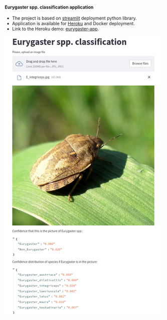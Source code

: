 #### Eurygaster spp. classification application

* The project is based on [streamlit](https://share.streamlit.io/daniellewisdl/streamlit-cheat-sheet/app.py) deployment
  python library.
* Application is available for [Heroku](https://www.heroku.com/) and Docker deployment.
* Link to the Heroku demo: [eurygaster-app](https://eurygaster-app.herokuapp.com/).


![eurygaster_integriceps_example](./assets/e_integriceps_example.png)
